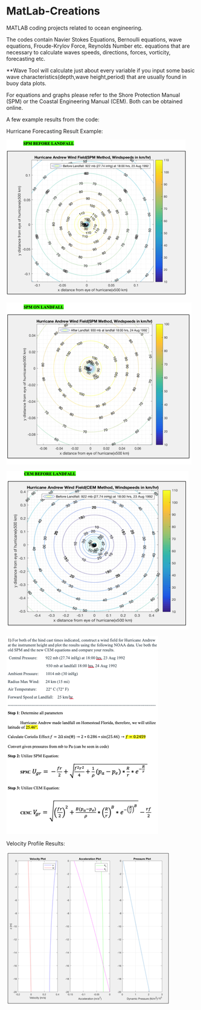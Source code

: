 # MatLab-Creations
MATLAB coding projects related to ocean engineering.

The codes contain Navier Stokes Equations, Bernoulli equations, wave equations, Froude-Krylov Force, Reynolds Number etc. equations that are necessary to calculate waves speeds, directions, forces, vorticity, forecasting etc. 

**Wave Tool will calculate just about every variable if you input some basic wave characteristics(depth,wave height,period) that are usually found in buoy data plots.

For equations and graphs please refer to the Shore Protection Manual (SPM) or the Coastal Engineering Manual (CEM). Both can be obtained online. 


A few example results from the code:

Hurricane Forecasting Result Example:

![](images/Hurricane_Andrew_SPM_Before.png)

![](images/Hurricane_Andrew_SPM_Land.png)

![](images/Hurricane_Andrew_CEM_Before.png)

![](images/Hurricane%20Criteria.png)

Velocity Profile Results:

![](images/Velocity%20Profile.png)








